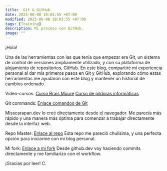 ```yaml
---
title:  Git & GitHub. 
date: 2023-06-08 18:03:55 +07:00
modified: 2023-06-08 18:03:55 +07:00
tags: [Training]
description: Mi proceso con GitHub.
image: ""
---
```



¡Hola!

Una de las herramientas con las que tenía que empezar era Git, un sistema de control de versiones ampliamente utilizado, y con su plataforma de alojamiento de repositorios, GitHub. En este blog, compartiré mi experiencia personal al dar mis primeros pasos en Git y GitHub, explorando cómo estas herramientas me ayudaron con este blog  y mantener un historial de cambios ordenado. 

Vídeo-cursos:
<a href="https://www.youtube.com/watch?v=3GymExBkKjE&ab_channel=MoureDevbyBraisMoure" target="_blank" rel="nofollow">Curso Brais Moure</a>
<a href="https://www.pildorasinformaticas.es/course/curso-de-git-github/" target="_blank" rel="nofollow">Curso de píldoras informáticas</a>


Git commands: 
<a href="https://git-scm.com/docs/git#_git_commands" target="_blank" rel="nofollow">Enlace comandos de Git</a>

 
Misscarapan.dev lo creé directamente desde el navegador. Me parecía más rápido y una manera más óptima para comenzar a trabajar directamente desde la interfaz web. 

Repo Master: 
<a href="https://github.com/piharpi/jekyll-klise" target="_blank" rel="nofollow">Enlace al repo</a> Esta repo me pareció chulísima, y una perfecta opción para iniciarme con mi blog personal.

Mi fork:
<a href="https://github.com/misscarapan/jekyll-klise" target="_blank" rel="nofollow">Enlace a mi fork</a>
Desde github.dev voy haciendo commits directamente y me familiarizo con el workflow.


¡Gracias por leer!
 C.








